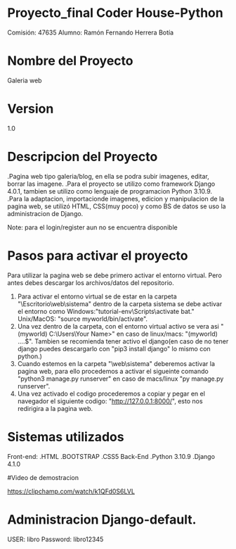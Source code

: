 # Proyecto_final Coder House-Python
Comisión: 47635
Alumno: Ramón Fernando Herrera Botía

# Nombre del Proyecto
Galeria web
# Version
1.0
# Descripcion del Proyecto

.Pagina web tipo galeria/blog, en ella se podra subir imagenes, editar, borrar las imagene.
.Para el proyecto se utilizo como framework Django 4.0.1, tambien se utilizo como lenguaje de programacion Python 3.10.9.
.Para la adaptacion, importacionde imagenes, edicion y manipulacion de la pagina web, se utilizó HTML, CSS(muy poco) y como BS de datos se uso la administracion de Django.

Note: para el login/register aun no se encuentra disponible
# Pasos para activar el proyecto
Para utilizar la pagina web se debe primero activar el entorno virtual. Pero antes debes descargar los archivos/datos del repositorio.
1. Para activar el entorno virtual se de estar en la carpeta  "\Escritorio\web\sistema" dentro de la carpeta sistema se debe activar el entorno como Windows:"tutorial-env\Scripts\activate bat."
Unix/MacOS: "source myworld/bin/activate".
2. Una vez dentro de la carpeta, con el entorno virtual activo se vera asi "(myworld) C:\Users\Your Name>" en caso de linux/macs: "(myworld) ....$". Tambien se recomienda 
tener activo el django(en caso de no tener django puedes descargarlo con "pip3 install django" lo mismo con python.)
3. Cuando estemos en la carpeta "\web\sistema" deberemos activar la pagina web, para ello procedemos a activar  el sigueinte comando "python3 manage.py runserver" en caso de
macs/linux "py manage.py runserver".
4. Una vez activado el codigo procederemos a copiar y pegar en el navegador el siguiente codigo: "http://127.0.0.1:8000/", esto nos redirigira a la pagina web.

# Sistemas utilizados 
Front-end:
.HTML
.BOOTSTRAP
.CSS5
Back-End
.Python 3.10.9
.Django 4.1.0

#Video de demostracion

https://clipchamp.com/watch/k1QFd0S6LVL

# Administracion Django-default.

USER: libro
Password: libro12345
